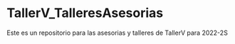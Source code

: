 # TallerV_TalleresAsesorias
Este es un repositorio para las asesorias y talleres de TallerV para 2022-2S

